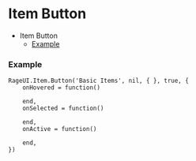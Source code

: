 # Item Button

- Item Button
    - [Example](#example)

<a name="example"></a>
### Example
    
    RageUI.Item.Button('Basic Items', nil, { }, true, {
        onHovered = function()

        end,
        onSelected = function()

        end,
        onActive = function()

        end,
    })

